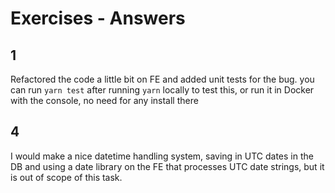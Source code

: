 # Exercises - Answers

## 1

Refactored the code a little bit on FE and added unit tests for the bug.
you can run `yarn test` after running `yarn` locally to test this,
or run it in Docker with the console, no need for any install there

## 4

I would make a nice datetime handling system, saving in UTC dates in the DB and using a date library on the FE that processes UTC date strings, but it is out of scope of this task.
